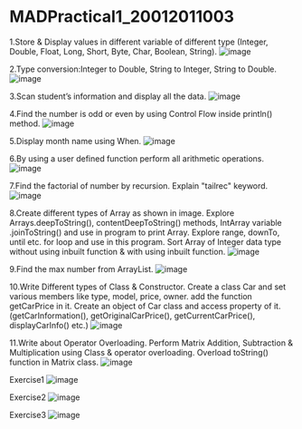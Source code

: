 # MADPractical1_20012011003

1.Store & Display values in different variable of different type (Integer, Double, Float, Long, Short, Byte, Char, Boolean, String).
![image](https://user-images.githubusercontent.com/110647839/185968184-691f4f29-2f1e-4c3e-bfd5-8e59f9cdfff3.png)

2.Type conversion:Integer to Double, String to Integer, String to Double.
![image](https://user-images.githubusercontent.com/110647839/185968272-36184919-f964-4969-aa25-4db52790fd6c.png)

3.Scan student’s information and display all the data.
![image](https://user-images.githubusercontent.com/110647839/185968560-c2a51d17-7124-4e6a-99f2-cb2e79ac80db.png)

4.Find the number is odd or even by using Control Flow inside println() method.
![image](https://user-images.githubusercontent.com/110647839/185968661-d61f6ab6-fb40-41e7-8ac6-63093183789f.png)

5.Display month name using When.
![image](https://user-images.githubusercontent.com/110647839/185968732-ef1ba3da-2c73-4d1c-80e2-2e64280e437c.png)

6.By using a user defined function perform all arithmetic operations.
![image](https://user-images.githubusercontent.com/110647839/185968825-b4e86bfb-391a-46ef-8e25-6557f556f025.png)

7.Find the factorial of number by recursion. Explain "tailrec" keyword.
![image](https://user-images.githubusercontent.com/110647839/185968893-d6c94ca8-60e6-4f1e-913e-b72d819cdf36.png)

8.Create different types of Array as shown in image. Explore Arrays.deepToString(), contentDeepToString() methods, IntArray variable .joinToString()  and use in program to print Array. Explore range, downTo, until etc. for loop and use in this program. Sort Array of Integer data type without using inbuilt function & with using inbuilt function.
![image](https://user-images.githubusercontent.com/110647839/185969198-9ccadeca-1025-482d-8f84-209ceec4c64a.png)

9.Find the max number from ArrayList.
![image](https://user-images.githubusercontent.com/110647839/185969319-d956dfa0-b487-49a8-8f55-065d4fa7e5ae.png)

10.Write Different types of Class & Constructor. Create a class Car and set various members like type, model, price, owner. add the function getCarPrice in it. Create an object of Car class and access property of it. (getCarInformation(), getOriginalCarPrice(), getCurrentCarPrice(), displayCarInfo() etc.)
![image](https://user-images.githubusercontent.com/110647839/185969383-1a28d16b-b6fb-4fb4-9546-54593f285e84.png)

11.Write about Operator Overloading. Perform Matrix Addition, Subtraction & Multiplication using Class & operator overloading. Overload toString() function in Matrix class.
![image](https://user-images.githubusercontent.com/110647839/185999774-e0ab920d-b6c9-43f1-80d6-56e2b104e865.png)

Exercise1
![image](https://user-images.githubusercontent.com/110647839/186206922-0cd270b3-f51d-4e9f-a01e-a0a9a92b28d1.png)

Exercise2
![image](https://user-images.githubusercontent.com/110647839/186206995-61d1235a-524f-4395-b8a2-8c8d3489ce69.png)

Exercise3
![image](https://user-images.githubusercontent.com/110647839/186207031-47be6c6b-2270-4459-8b82-564c630d09dc.png)
